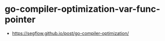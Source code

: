 # go-compiler-optimization-var-func-pointer

* https://segflow.github.io/post/go-compiler-optimization/
